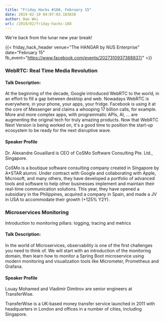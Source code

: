 ```yaml
---
title: "Friday Hacks #168, February 15"
date: 2019-02-10 04:07:03.183830
author: Hao Wei
url: /2019/02/friday-hacks-168
---
```


We're back from the lunar new year break!

{{< friday_hack_header
    venue="The HANGAR by NUS Enterprise"
    date="February 15"
    fb_event="https://www.facebook.com/events/2027310937388837/" >}}

### WebRTC: Real Time Media Revolution

#### Talk Description:

At the beginning of the decade, Google introduced WebRTC to the world, in an effort to fill a gap between desktop and web. Nowadays WebRTC is everywhere, in your phone, your apps, your fridge. Facebook is using it at the core of Messenger and claims a whooping 17 billion calls, for example. More and more complex apps, with programmatic APIs, AI, ... are augmenting the original tech for truly amazing products. Now that WebRTC Next Version is being worked on, it's a good time to position the start-up ecosystem to be ready for the next disruptive wave.

#### Speaker Profile

Dr. Alexandre Gouaillard is CEO of CoSMo Software Consulting Pte. Ltd., Singapore.

CoSMo is a boutique software consulting company created in Singapore by A*STAR alumni. Under contract with Google and collaborating with Apple, Microsoft, and many others, they have developed a portfolio of advanced tools and software to help other businesses implement and maintain their real-time communication solutions. This year, they have opened a subsidiary in the Philippines, acquired a company in Spain, and made a JV in USA to accommodate their growth (+125% Y2Y).


### Microservices Monitoring

Introduction to monitoring pillars: logging, tracing and metrics

#### Talk Description:

In the world of Microservices, observability is one of the first challenges you need to think of. We will start with an introduction of the monitoring domain, then learn how to monitor a Spring Boot microservice using modern monitoring and visualization tools like Micrometer, Prometheus and Grafana.

#### Speaker Profile

Louay Mohamed and Vladimir Dimitrov are senior engineers at TransferWise.

TransferWise is a UK-based money transfer service launched in 2011 with headquarters in London and offices in a number of cities, including Singapore.

